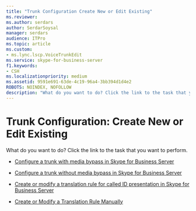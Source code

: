 ```yaml
---
title: "Trunk Configuration Create New or Edit Existing"
ms.reviewer: 
ms.author: serdars
author: SerdarSoysal
manager: serdars
audience: ITPro
ms.topic: article
ms.custom:
- ms.lync.lscp.VoiceTrunkEdit
ms.service: skype-for-business-server
f1.keywords:
- CSH
ms.localizationpriority: medium
ms.assetid: 9591e691-63de-4c19-96a4-3bb394d1d4e2
ROBOTS: NOINDEX, NOFOLLOW
description: "What do you want to do? Click the link to the task that you want to perform."
---
```


# Trunk Configuration: Create New or Edit Existing

What do you want to do? Click the link to the task that you want to perform.

- [Configure a trunk with media bypass in Skype for Business Server](../../../deploy/deploy-enterprise-voice/configure-trunk-with-media-bypass.md)

- [Configure a trunk without media bypass in Skype for Business Server](../../../deploy/deploy-enterprise-voice/configure-trunk-without-media-bypass.md)

- [Create or modify a translation rule for called ID presentation in Skype for Business Server](../../../deploy/deploy-enterprise-voice/called-id-presentation-rules.md)

- [Create or Modify a Translation Rule Manually](/previous-versions/office/lync-server-2013/lync-server-2013-create-or-modify-a-translation-rule-manually)